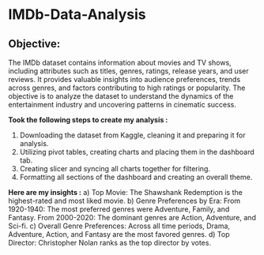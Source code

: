 # IMDb-Data-Analysis
## Objective:
The IMDb dataset contains information about movies and TV shows, including attributes such as titles, genres, ratings, release years, and user reviews. It provides valuable insights into audience preferences, trends across genres, and factors contributing to high ratings or popularity. The objective is to analyze the dataset to understand the dynamics of the entertainment industry and uncovering patterns in cinematic success.


**Took the following steps to create my analysis :**
1) Downloading the dataset from Kaggle, cleaning it and preparing it for analysis.
2) Utilizing pivot tables, creating charts and placing them in the dashboard tab.
3) Creating slicer and syncing all charts together for filtering.
4) Formatting all sections of the dashboard and creating an overall theme.

**Here are my insights :**
a) Top Movie: The Shawshank Redemption is the highest-rated and most liked movie.
b) Genre Preferences by Era:
From 1920-1940: The most preferred genres were Adventure, Family, and Fantasy.
From 2000-2020: The dominant genres are Action, Adventure, and Sci-fi.
c) Overall Genre Preferences: Across all time periods, Drama, Adventure, Action, and Fantasy are the most favored genres.
d) Top Director: Christopher Nolan ranks as the top director by votes.
